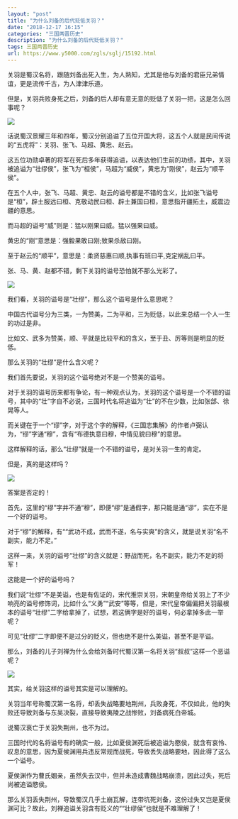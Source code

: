 ```yaml
---
layout: "post"
title: "为什么刘备的后代贬低关羽？"
date: "2018-12-17 16:15"
categories: "三国两晋历史"
description: "为什么刘备的后代贬低关羽？"
tags: 三国两晋历史
url: https://www.y5000.com/zgls/sglj/15192.html
---
```






关羽是蜀汉名将，跟随刘备出死入生，为人熟知，尤其是他与刘备的君臣兄弟情谊，更是流传千古，为人津津乐道。

但是，关羽兵败身死之后，刘备的后人却有意无意的贬低了关羽一把，这是怎么回事呢？

![](https://img.y5000.com/uploads/allimg/170227/15244U593-0.jpg)

话说蜀汉景耀三年和四年，蜀汉分别追谥了五位开国大将，这五个人就是民间传说的“五虎将”：关羽、张飞、马超、黄忠、赵云。

这五位功勋卓著的将军在死后多年获得追谥，以表达他们生前的功绩，其中，关羽被追谥为“壮缪侯”，张飞为“桓侯”，马超为“威侯”，黄忠为“刚侯”，赵云为“顺平侯”。

在五个人中，张飞、马超、黄忠、赵云的谥号都是不错的含义，比如张飞谥号是“桓”，辟土服远曰桓、克敬动民曰桓、辟土兼国曰桓，意思指开疆拓土，威震边疆的意思。

而马超的谥号“威”则是：猛以刚果曰威。猛以强果曰威。

黄忠的“刚”意思是：强毅果敢曰刚;致果杀敌曰刚。

至于赵云的“顺平”，意思是：柔贤慈惠曰顺,执事有班曰平,克定祸乱曰平。

张、马、黄、赵都不错，剩下关羽的谥号恐怕就不那么光彩了。

![](https://img.y5000.com/uploads/allimg/170227/8-1F22G52146311.jpg)

我们看，关羽的谥号是“壮缪”，那么这个谥号是什么意思呢？

中国古代谥号分为三类，一为赞美，二为平和，三为贬低，以此来总结一个人一生的功过是非。

比如文、武多为赞美，顺、平就是比较平和的含义，至于丑、厉等则是明显的贬低。

那么关羽的“壮缪”是什么含义呢？

我们首先要说，关羽的这个谥号绝对不是一个赞美的谥号。

对于关羽的谥号历来都有争论，有一种观点认为，关羽的这个谥号是一个不错的谥号，其中的“壮”字自不必说，三国时代名将追谥为“壮”的不在少数，比如张郃、徐晃等人。

而关键在于一个“缪”字，对于这个字的解释，《三国志集解》的作者卢弼认为，“缪”字通“穆”，含有“布德执意曰穆，中情见貌曰穆”的意思。

这样解释的话，那么“壮缪”就是一个不错的谥号，是对关羽一生的肯定。

但是，真的是这样吗？

![](https://img.y5000.com/uploads/allimg/170227/15244Q5P-1.jpg)

答案是否定的！

首先，这里的“缪”字并不通“穆”，即便“缪”是通假字，那只能是通“谬”，实在不是一个好的谥号。

对于“缪”的解释，有““武功不成，武而不遂，名与实爽”的含义，就是说关羽“名不副实，能力不足。”

这样一来，关羽的谥号“壮缪”的含义就是：野战而死，名不副实，能力不足的将军！

这能是一个好的谥号吗？

我们说“壮缪”不是美谥，也是有佐证的，宋代推崇关羽，宋朝皇帝给关羽上了不少响亮的谥号修饰词，比如什么“义勇”“武安”等等，但是，宋代皇帝偏偏把关羽最根本的谥号“壮缪”二字给拿掉了，试想，若这俩字是好的谥号，何必拿掉多此一举呢？

可见“壮缪”二字即便不是过分的贬义，但也绝不是什么美谥，甚至不是平谥。

那么，刘备的儿子刘禅为什么会给刘备时代蜀汉第一名将关羽“叔叔”这样一个恶谥呢？

![](https://img.y5000.com/uploads/allimg/170227/15244W236-2.jpg)

其实，给关羽这样的谥号其实是可以理解的。

关羽当年号称蜀汉第一名将，却丢失战略要地荆州，兵败身死，不仅如此，他的失败还导致刘备与东吴决裂，直接导致夷陵之战惨败，刘备病死白帝城。

说蜀汉衰亡于关羽失荆州，也不为过。

三国时代的名将谥号有的确实一般，比如夏侯渊死后被追谥为愍侯，就含有哀怜、叹息的意思，因为夏侯渊用兵违反常规而战死，导致丢失战略要地，因此得了这么一个谥号。

夏侯渊作为曹氏姻亲，虽然失去汉中，但并未造成曹魏战略崩溃，因此过失，死后尚被追谥愍侯。

那么关羽丢失荆州，导致蜀汉几乎土崩瓦解，连带坑死刘备，这份过失又岂是夏侯渊可比？故此，刘禅追谥关羽含有贬义的““壮缪侯”也就是不难理解了！
